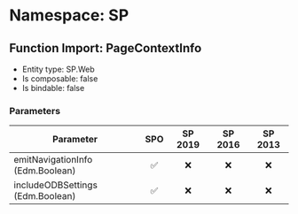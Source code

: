 # Namespace: SP

## Function Import: PageContextInfo

- Entity type: SP.Web
- Is composable: false
- Is bindable: false

### Parameters

Parameter | SPO | SP 2019 | SP 2016 | SP 2013
----------|:---:|:-------:|:-------:|:-------:
emitNavigationInfo (Edm.Boolean) | ✅ | ❌ | ❌ | ❌
includeODBSettings (Edm.Boolean) | ✅ | ❌ | ❌ | ❌